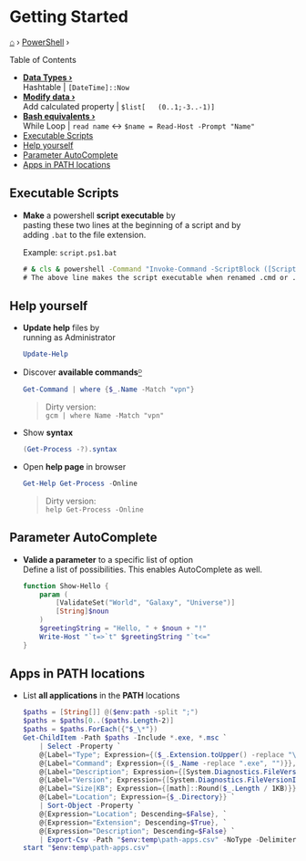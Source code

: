 <h1> Getting Started </h1>

[⌂](../../README.md) › [PowerShell](../../README.md#powershell) ›

Table of Contents
- **[Data Types ›](data-types.md)**  
    Hashtable | `[DateTime]::Now`
- **[Modify data ›](modify.md)**  
    Add calculated property | `$list[	(0..1;-3..-1)]`
- **[Bash equivalents ›](bash-equivalents.md)**  
    While Loop | `read name` <-> `$name = Read-Host -Prompt "Name"`
- [Executable Scripts](#executable-scripts)
- [Help yourself](#help-yourself)
- [Parameter AutoComplete](#parameter-autocomplete)
- [Apps in PATH locations](#apps-in-path-locations)

## Executable Scripts

- **Make** a powershell **script executable** by  
    pasting these two lines at the beginning of a script and by  
    adding `.bat` to the file extension.
    
    Example: `script.ps1.bat`  
    ```cmd
    # & cls & powershell -Command "Invoke-Command -ScriptBlock ([ScriptBlock]::Create(((Get-Content """%0""") -join """`n""")))" & exit
    # The above line makes the script executable when renamed .cmd or .bat
    ```

## Help yourself

- **Update help** files by  
	running as Administrator
    ```powershell
    Update-Help
    ```

- Discover **available commands**[ᴰ](glossary.md#command)
	```powershell
	Get-Command | where {$_.Name -Match "vpn"}
	```
	> Dirty version:  
	> `gcm | where Name -Match "vpn"`


- Show **syntax**
	```powershell
	(Get-Process -?).syntax
	```

- Open **help page** in browser
	```powershell
	Get-Help Get-Process -Online
	```
	> Dirty version:  
	> `help Get-Process -Online`


## Parameter AutoComplete

- **Valide a parameter** to a specific list of option  
    Define a list of possibilities. This enables AutoComplete as well.

    ```powershell
    function Show-Hello {
        param (
            [ValidateSet("World", "Galaxy", "Universe")]
            [String]$noun
        )
        $greetingString = "Hello, " + $noun + "!"
        Write-Host "`t=>`t" $greetingString "`t<="
    }
    ```

## Apps in PATH locations

- List **all applications** in the **PATH** locations

    ```powershell
    $paths = [String[]] @($env:path -split ";") 
    $paths = $paths[0..($paths.Length-2)]
    $paths = $paths.ForEach({"$_\*"})
    Get-ChildItem -Path $paths -Include *.exe, *.msc `
        | Select -Property `
        @{Label="Type"; Expression={($_.Extension.toUpper() -replace "\`.","")}}, `
        @{Label="Command"; Expression={($_.Name -replace ".exe", "")}}, `
        @{Label="Description"; Expression={[System.Diagnostics.FileVersionInfo]::GetVersionInfo($_).FileDescription}}, `
        @{Label="Version"; Expression={[System.Diagnostics.FileVersionInfo]::GetVersionInfo($_).FileVersion}}, `
        @{Label="Size|KB"; Expression={[math]::Round($_.Length / 1KB)}}, `
        @{Label="Location"; Expression={$_.Directory}} `
        | Sort-Object -Property `
        @{Expression="Location"; Descending=$False}, `
        @{Expression="Extension"; Descending=$True}, `
        @{Expression="Description"; Descending=$False} `
        | Export-Csv -Path "$env:temp\path-apps.csv" -NoType -Delimiter ";"
    start "$env:temp\path-apps.csv"
    ```